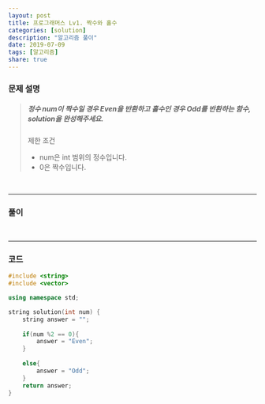 ```yaml
---
layout: post
title: 프로그래머스 Lv1. 짝수와 홀수
categories: [solution]
description: "알고리즘 풀이"
date: 2019-07-09
tags: [알고리즘]
share: true
---
```


### 문제 설명
> ##### 정수 num이 짝수일 경우 Even을 반환하고 홀수인 경우 Odd를 반환하는 함수, solution을 완성해주세요.
> 
> 제한 조건
> * num은 int 범위의 정수입니다.
> * 0은 짝수입니다.

<br>

- - -

### 풀이

<br>

- - -

### 코드
```cpp
#include <string>
#include <vector>

using namespace std;

string solution(int num) {
    string answer = "";
    
    if(num %2 == 0){
        answer = "Even";
    }
    
    else{
        answer = "Odd";
    }
    return answer;
}
```

